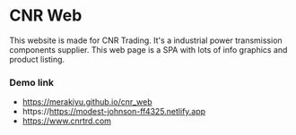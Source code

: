 # CNR Web 
This website is made for CNR Trading. It's a industrial power transmission components supplier. This web page is a SPA with lots of info graphics and product listing. 



### Demo link
- https://merakiyu.github.io/cnr_web
- https://https://modest-johnson-ff4325.netlify.app
- https://www.cnrtrd.com
